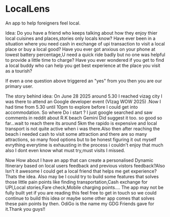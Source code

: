 # LocalLens
An app to help foreigners feel local.

Idea:
Do you have a friend who keeps talking about how they enjoy thier local cuisines and places,stories only locals know?
Have ever been in a situation where you need cash in exchange of upi transaction to visit a local place or buy a local good?
Have you ever got anxious on your phone at lowest battery percentage,U need a quick ride badly but no one was helpful to provide a little time to charge?
Have you ever wondered if you get to find a local buddy who can help you get best experience at the place you visit as a tourish?

If even a one question above triggered an "yes" from you then you are our primary user.

The story behind idea:
On June 28 2025 around 5.30 I reached vizag city I was there to attend an Google developer event (VIzag WOW 2025) .Now I had time from 5.30 until 10pm to explore before I could get into accommodation.
So where Do i start ?
I just google searched and saw comments in reddit about R.K beach Gemini Did suggest it too.
so good so far...wait to reach there its around 5km the rapido is expensive and local transport is not quite active when i was there.Also then after reaching the beach i needed cash to visit some attraction and there are so many attractions, so many food options but to be honest figuring it out myself evrything everytime is exhausting in the process i couldn't enjoy that much also I dont even know what must try,must visits I missed.

Now How about I have an app that can create a personalised Dynamic Itinerary based on local users feedback and previous vistors feedback?Also Isn't it awesome I could get a local friend that helps me get experience?
Thats the idea.
Also may be I could try to build some features that solves those little pain points like finding transportation,Cash exchange for UPI,Local stories,Fare check,Mobile charging points....
The app may not be fully built yet if you are reading this feel free to get in touch so we could continue to build this idea or maybe some other app comes that solves these pain points by then.
OdiGo is the name my GDG Friends gave for it.Thank you guys!!
